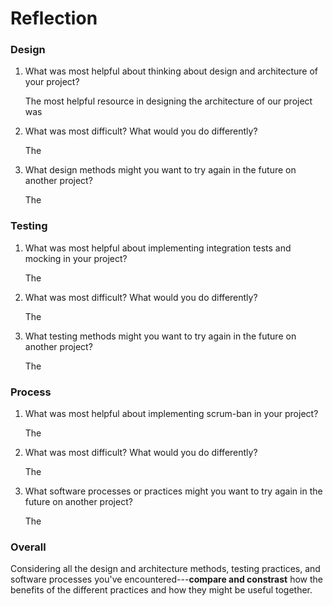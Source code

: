 # Reflection

### Design

1. What was most helpful about thinking about design and architecture of your project?

    The most helpful resource in designing the architecture of our project was

2. What was most difficult? What would you do differently?

    The

3. What design methods might you want to try again in the future on another project?

    The

### Testing

1. What was most helpful about implementing integration tests and mocking in your project?

    The

2. What was most difficult? What would you do differently?

    The

3. What testing methods might you want to try again in the future on another project?

    The


### Process

1. What was most helpful about implementing scrum-ban in your project?

    The

2. What was most difficult? What would you do differently?

    The

3. What software processes or practices might you want to try again in the future on another project?

    The

### Overall

Considering all the design and architecture methods, testing practices, and software processes you've encountered---**compare and constrast** how the benefits of the different practices and how they might be useful together.
